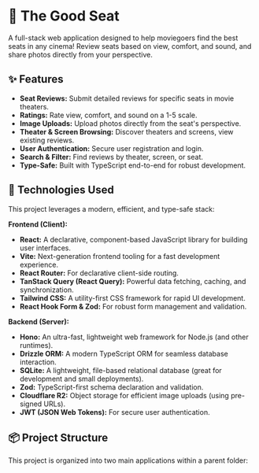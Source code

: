 # 💺 The Good Seat

A full-stack web application designed to help moviegoers find the best seats in any cinema! Review seats based on view, comfort, and sound, and share photos directly from your perspective.

## ✨ Features

- **Seat Reviews:** Submit detailed reviews for specific seats in movie theaters.
- **Ratings:** Rate view, comfort, and sound on a 1-5 scale.
- **Image Uploads:** Upload photos directly from the seat's perspective.
- **Theater & Screen Browsing:** Discover theaters and screens, view existing reviews.
- **User Authentication:** Secure user registration and login.
- **Search & Filter:** Find reviews by theater, screen, or seat.
- **Type-Safe:** Built with TypeScript end-to-end for robust development.

## 🚀 Technologies Used

This project leverages a modern, efficient, and type-safe stack:

**Frontend (Client):**

- **React:** A declarative, component-based JavaScript library for building user interfaces.
- **Vite:** Next-generation frontend tooling for a fast development experience.
- **React Router:** For declarative client-side routing.
- **TanStack Query (React Query):** Powerful data fetching, caching, and synchronization.
- **Tailwind CSS:** A utility-first CSS framework for rapid UI development.
- **React Hook Form & Zod:** For robust form management and validation.

**Backend (Server):**

- **Hono:** An ultra-fast, lightweight web framework for Node.js (and other runtimes).
- **Drizzle ORM:** A modern TypeScript ORM for seamless database interaction.
- **SQLite:** A lightweight, file-based relational database (great for development and small deployments).
- **Zod:** TypeScript-first schema declaration and validation.
- **Cloudflare R2:** Object storage for efficient image uploads (using pre-signed URLs).
- **JWT (JSON Web Tokens):** For secure user authentication.

## 📦 Project Structure

This project is organized into two main applications within a parent folder:
